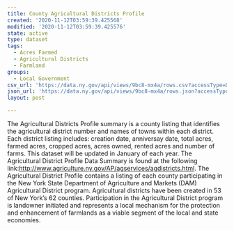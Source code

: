 ```yaml
---
title: County Agricultural Districts Profile
created: '2020-11-12T03:59:39.425568'
modified: '2020-11-12T03:59:39.425576'
state: active
type: dataset
tags:
  - Acres Farmed
  - Agricultural Districts
  - Farmland
groups:
  - Local Government
csv_url: 'https://data.ny.gov/api/views/9bc8-mx4a/rows.csv?accessType=DOWNLOAD'
json_url: 'https://data.ny.gov/api/views/9bc8-mx4a/rows.json?accessType=DOWNLOAD'
layout: post

---
```

The Agricultural Districts Profile summary is a county listing that identifies the agricultural district number and names of towns within each district. Each district listing includes: creation date, anniversay date, total acres, farmed acres, cropped acres, acres owned, rented acres and number of farms.  This dataset will be updated in January of each year. The Agricultural District Profile Data Summary is  found at the following link:http://www.agriculture.ny.gov/AP/agservices/agdistricts.html. The Agricultural District Profile contains a listing of each county participating in the New York State Department of Agriculture and Markets (DAM) Agricultural District program. Agricultural districts have been created in 53 of New York’s 62 counties. Participation in the Agricultural District program is landowner initiated and represents a local mechanism for the protection and enhancement of farmlands as a viable segment of the local and state economies.
